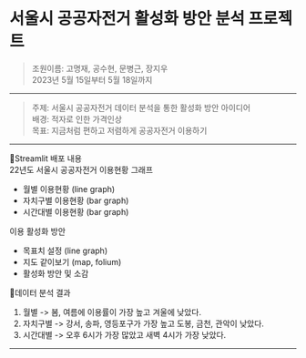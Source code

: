 # 서울시 공공자전거 활성화 방안 분석 프로젝트
> 조원이름: 고명재, 공수현, 문병근, 장지우   
> 2023년 5월 15일부터 5월 18일까지   

---------------------------------------

> 주제: 서울시 공공자전거 데이터 분석을 통한 활성화 방안 아이디어   
> 배경: 적자로 인한 가격인상   
> 목표: 지금처럼 편하고 저렴하게 공공자전거 이용하기   

---------------------------------------

🔽Streamlit 배포 내용   
22년도 서울시 공공자전거 이용현황 그래프
  - 월별 이용현황 (line graph)
  - 자치구별 이용현황 (bar graph)
  - 시간대별 이용현황 (bar graph)

이용 활성화 방안
  - 목표치 설정 (line graph)
  - 지도 같이보기 (map, folium)
  - 활성화 방안 및 소감

🔽데이터 분석 결과
1. 월별 -> 봄, 여름에 이용률이 가장 높고 겨울에 낮았다.
2. 자치구별 -> 강서, 송파, 영등포구가 가장 높고 도봉, 금천, 관악이 낮았다.
3. 시간대별 -> 오후 6시가 가장 많았고 새벽 4시가 가장 낮았다.
---------------------------------------
